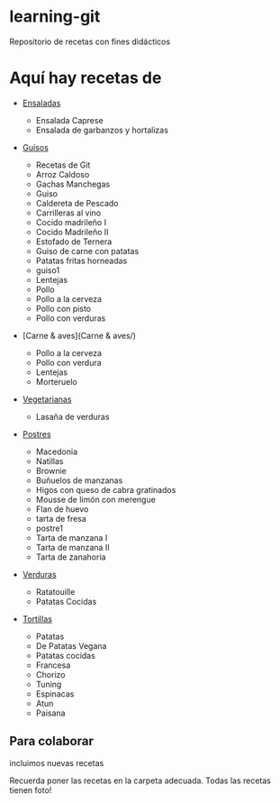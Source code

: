 ﻿# learning-git
Repositorio de recetas con fines didácticos

Aquí hay recetas de
===================

* [Ensaladas](Ensaladas/)

	- Ensalada Caprese
	- Ensalada de garbanzos y hortalizas

* [Guisos](Guisos/)
	- Recetas de Git
	- Arroz Caldoso
	- Gachas Manchegas
	- Guiso
	- Caldereta de Pescado
	- Carrilleras al vino
	- Cocido madrileño I
	- Cocido Madrileño II
	- Estofado de Ternera
	- Guiso de carne con patatas  
	- Patatas fritas horneadas
	- guiso1
	- Lentejas
	- Pollo
	- Pollo a la cerveza
	- Pollo con pisto
	- Pollo con verduras 

* [Carne & aves](Carne & aves/)
	- Pollo a la cerveza
	- Pollo con verdura
	- Lentejas
	- Morteruelo

* [Vegetarianas](Vegetarianas/)
	- Lasaña de verduras

* [Postres](Postres/)
	- Macedonia
	- Natillas
	- Brownie
	- Buñuelos de manzanas
	- Higos con queso de cabra gratinados
	- Mousse de limón con merengue
  	- Flan de huevo
	- tarta de fresa
	- postre1
	- Tarta de manzana I
	- Tarta de manzana II
	- Tarta de zanahoria

* [Verduras](Verduras/)
	- Ratatouille
	- Patatas Cocidas

* [Tortillas](Tortillas/)
	- Patatas
	- De Patatas Vegana 
	- Patatas cocidas
	- Francesa
	- Chorizo
	- Tuning
	- Espinacas
	- Atun
	- Paisana


Para colaborar
--------------

incluimos nuevas recetas

Recuerda poner las recetas en la carpeta adecuada.
Todas las recetas tienen foto!
